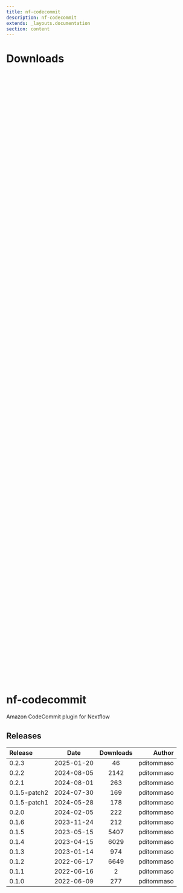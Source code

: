 ```yaml
---
title: nf-codecommit
description: nf-codecommit
extends: _layouts.documentation
section: content
---
```


# Downloads

<div style="position: relative; height:40vh; width:80vw">
    <canvas id="releases"></canvas>
</div>

# nf-codecommit
Amazon CodeCommit plugin for Nextflow


## Releases

| Release                               |                       Date                       |                   Downloads                    |                           Author |
| :------------ |:------------------------------------------------:|:----------------------------------------------:|---------------------------------:|
 |  0.2.3                                               | 2025-01-20                                          | 46                                                 | pditommaso                                         |
 |  0.2.2                                               | 2024-08-05                                          | 2142                                               | pditommaso                                         |
 |  0.2.1                                               | 2024-08-01                                          | 263                                                | pditommaso                                         |
 |  0.1.5-patch2                                        | 2024-07-30                                          | 169                                                | pditommaso                                         |
 |  0.1.5-patch1                                        | 2024-05-28                                          | 178                                                | pditommaso                                         |
 |  0.2.0                                               | 2024-02-05                                          | 222                                                | pditommaso                                         |
 |  0.1.6                                               | 2023-11-24                                          | 212                                                | pditommaso                                         |
 |  0.1.5                                               | 2023-05-15                                          | 5407                                               | pditommaso                                         |
 |  0.1.4                                               | 2023-04-15                                          | 6029                                               | pditommaso                                         |
 |  0.1.3                                               | 2023-01-14                                          | 974                                                | pditommaso                                         |
 |  0.1.2                                               | 2022-06-17                                          | 6649                                               | pditommaso                                         |
 |  0.1.1                                               | 2022-06-16                                          | 2                                                  | pditommaso                                         |
 |  0.1.0                                               | 2022-06-09                                          | 277                                                | pditommaso                                         |


<script>

(async function() {
    const data = [

        {
            date: `2022-06-09`,
            count: 277,
            y: '0.1.0' },

        {
            date: `2022-06-16`,
            count: 2,
            y: '0.1.1' },

        {
            date: `2022-06-17`,
            count: 6649,
            y: '0.1.2' },

        {
            date: `2023-01-14`,
            count: 974,
            y: '0.1.3' },

        {
            date: `2023-04-15`,
            count: 6029,
            y: '0.1.4' },

        {
            date: `2023-05-15`,
            count: 5407,
            y: '0.1.5' },

        {
            date: `2023-11-24`,
            count: 212,
            y: '0.1.6' },

        {
            date: `2024-02-05`,
            count: 222,
            y: '0.2.0' },

        {
            date: `2024-05-28`,
            count: 178,
            y: '0.1.5-patch1' },

        {
            date: `2024-07-30`,
            count: 169,
            y: '0.1.5-patch2' },

        {
            date: `2024-08-01`,
            count: 263,
            y: '0.2.1' },

        {
            date: `2024-08-05`,
            count: 2142,
            y: '0.2.2' },

        {
            date: `2025-01-20`,
            count: 46,
            y: '0.2.3' },

    ];

    new Chart(
        document.getElementById('releases'),
        {
            type: 'bar',
            data: {
                labels: data.map(row => row.y),
                datasets: [
                    {
                        label: 'Donwloads',
                        data: data,
                        parsing: {
                            xAxisKey: 'count'
                        }
                    }
                ]
            },
            options: {
                indexAxis: 'y',
                plugins: {
                    tooltip:{
                        enabled: true,
                        callbacks: {
                            beforeLabel: function (tooltipData) {
                                const labels =
                                    tooltipData.dataset.label.toString();
                                const values =
                                    tooltipData.dataset.data[tooltipData.dataIndex];

                                return `Released (${values.date})`;
                            },
                            label: function (tooltipData) {
                                const labels =
                                    tooltipData.dataset.label.toString();
                                const values =
                                    tooltipData.dataset.data[tooltipData.dataIndex];

                                return `${labels} : ${values.count}`;
                            },
                        },
                    }                    
                }
            },
        }
    );
})();
</script>